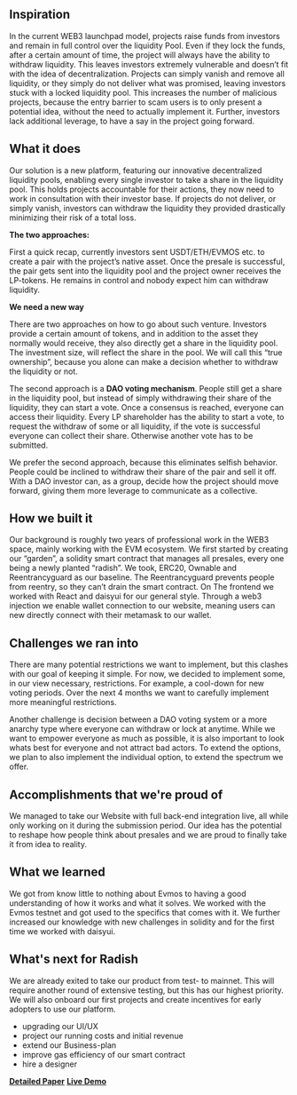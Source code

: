## Inspiration
In the current WEB3 launchpad model, projects raise funds from investors and remain in full control over the liquidity Pool. Even if they lock the funds, after a certain amount of time, the project will always have the ability to withdraw liquidity. This leaves investors extremely vulnerable and doesn’t fit with the idea of decentralization. Projects can simply vanish and remove all liquidity, or they simply do not deliver what was promised, leaving investors stuck with a locked liquidity pool. This increases the number of malicious projects, because the entry barrier to scam users is to only present a potential idea, without the need to actually implement it. Further, investors lack additional leverage, to have a say in the project going forward. 

## What it does
Our solution is a new platform, featuring our innovative decentralized liquidity pools, enabling every single investor to take a share in the liquidity pool. This holds projects accountable for their actions, they now need to work in consultation with their investor base. If projects do not deliver, or simply vanish, investors can withdraw the liquidity they provided drastically minimizing their risk of a total loss.

**The two approaches:**

First a quick recap, currently investors sent USDT/ETH/EVMOS etc. to create a pair with the project’s native asset. Once the presale is successful, the pair gets sent into the liquidity pool and the project owner receives the LP-tokens. He remains in control and nobody expect him can withdraw liquidity. 

**We need a new way**

There are two approaches on how to go about such venture. Investors provide a certain amount of tokens, and in addition to the asset they normally would receive, they also directly get a share in the liquidity pool. The investment size, will reflect the share in the pool. We will call this “true ownership”, because you alone can make a decision whether to withdraw the liquidity or not. 

The second approach is a **DAO voting mechanism**. People still get a share in the liquidity pool, but instead of simply withdrawing their share of the liquidity, they can start a vote. Once a consensus is reached, everyone can access their liquidity. Every LP shareholder has the ability to start a vote, to request the withdraw of some or all liquidity, if the vote is successful everyone can collect their share. Otherwise another vote has to be submitted.

We prefer the second approach, because this eliminates selfish behavior. People could be inclined to withdraw their share of the pair and sell it off. With a DAO investor can, as a group, decide how the project should move forward, giving them more leverage to communicate as a collective.

## How we built it
Our background is roughly two years of professional work in the WEB3 space, mainly working with the EVM ecosystem. We first started by creating our “garden”, a solidity smart contract that manages all presales, every one being a newly planted “radish”. We took, ERC20, Ownable and Reentrancyguard as our baseline. The Reentrancyguard prevents people from reentry, so they can’t drain the smart contract.
On The frontend we worked with React and daisyui for our general style. Through a web3 injection we enable wallet connection to our website, meaning users can new directly connect with their metamask to our wallet. 

## Challenges we ran into
There are many potential restrictions we want to implement, but this clashes with our goal of keeping it simple. For now, we decided to implement some, in our view necessary, restrictions. For example, a cool-down for new voting periods. Over the next 4 months we want to carefully implement more meaningful restrictions. 

Another challenge is decision between a DAO voting system or a more anarchy type where everyone can withdraw or lock at anytime. While we want to empower everyone as much as possible, it is also important to look whats best for everyone and not attract bad actors. To extend the options, we plan to also implement the individual option, to extend the spectrum we offer.

## Accomplishments that we're proud of
We managed to take our Website with full back-end integration live, all while only working on it during the submission period. Our idea has the potential to reshape how people think about presales and we are proud to finally take it from idea to reality.

## What we learned
We got from know little to nothing about Evmos to having a good understanding of how it works and what it solves. We worked with the Evmos testnet and got used to the specifics that comes with it. We further increased our knowledge with new challenges in solidity and for the first time we worked with daisyui.

## What's next for Radish
We are already exited to take our product from test- to mainnet. This will require another round of extensive testing, but this has our highest priority. 
We will also onboard our first projects and create incentives for early adopters to use our platform.

- upgrading our UI/UX
- project our running costs and initial revenue
- extend our Business-plan
- improve gas efficiency of our smart contract
- hire a designer

**[Detailed Paper](https://github.com/aschenkuttel/radish/blob/master/Evmos%20Momentum%20Hackathon%20-%20WP.pdf)**
**[Live Demo](https://app.radishpool.com/)**

